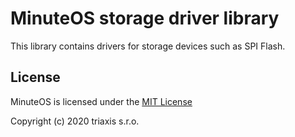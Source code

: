# MinuteOS storage driver library

This library contains drivers for storage devices such as SPI Flash.

## License

MinuteOS is licensed under the [MIT License](./LICENSE.txt)

Copyright (c) 2020 triaxis s.r.o.
